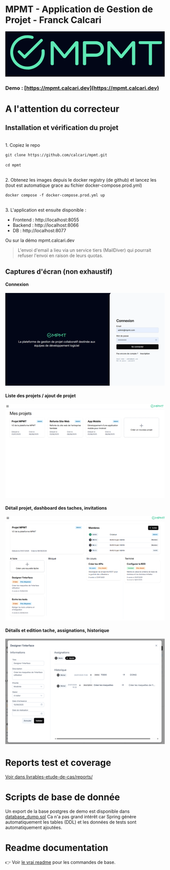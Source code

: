 # MPMT - Application de Gestion de Projet - Franck Calcari
![Logo](livrables-etude-de-cas/captures-ecran/mpmt-logo.png)

### Demo : [https://mpmt.calcari.dev](https://mpmt.calcari.dev)
# A l'attention du correcteur

## Installation et vérification du projet

<br>
1. Copiez le repo

```
git clone https://github.com/calcari/mpmt.git

cd mpmt
```

<br>
2. Obtenez les images depuis le docker registry (de github) et lancez les (tout est automatique grace au fichier docker-compose.prod.yml)

```
docker compose -f docker-compose.prod.yml up
```
<br>
3. L'application est ensuite disponible :

- Frontend : http://localhost:8055
- Backend : http://localhost:8066
- DB : http://localhost:8077

Ou sur la démo mpmt.calcari.dev

>L'envoi d'email a lieu via un service tiers (MailDiver) qui pourrait refuser l'envoi en raison de leurs quotas.


## Captures d'écran (non exhaustif)
#### Connexion
![Login](livrables-etude-de-cas/captures-ecran/mpmt-1.png)

#### Liste des projets / ajout de projet
![Projets](livrables-etude-de-cas/captures-ecran/mpmt-2.png)

#### Détail projet, dashboard des taches, invitations
![Projet](livrables-etude-de-cas/captures-ecran/mpmt-3.png)

#### Détails et edition tache, assignations, historique
![Tache](livrables-etude-de-cas/captures-ecran/mpmt-4.png)


# Reports test et coverage
[Voir dans livrables-etude-de-cas/reports/](./livrables-etude-de-cas/reports/)

# Scripts de base de donnée
Un export de la base postgres de demo est disponible dans [database_dump.sql](./livrables-etude-de-cas/database_dump.sql)
Ca n'a pas grand intérêt car Spring génère automatiquement les tables (DDL) et les données de tests sont automatiquement ajoutées. 

# Readme documentation
👉 Voir [le vrai readme](./usage.md) pour les commandes de base.
